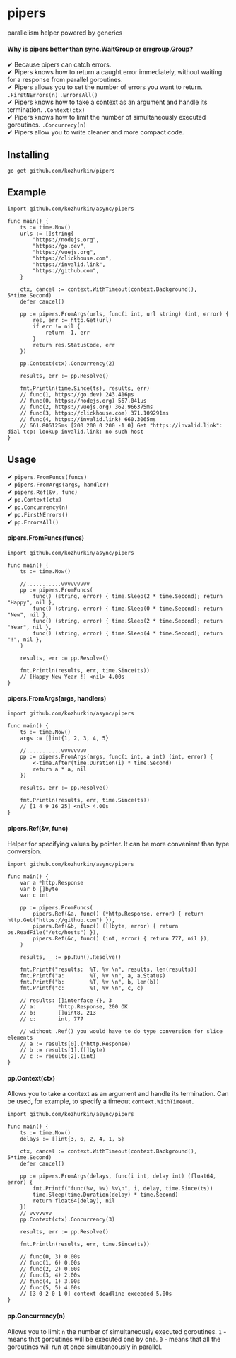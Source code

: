 # pipers

parallelism helper powered by generics

#### Why is pipers better than sync.WaitGroup or errgroup.Group?
✔ Because pipers can catch errors.\
✔ Pipers knows how to return a caught error immediately, without waiting for a response from parallel goroutines.\
✔ Pipers allows you to set the number of errors you want to return. `.FirstNErrors(n)` `.ErrorsAll()`\
✔ Pipers knows how to take a context as an argument and handle its termination. `.Context(ctx)`\
✔ Pipers knows how to limit the number of simultaneously executed goroutines. `.Concurrecy(n)`\
✔ Pipers allow you to write cleaner and more compact code.

Installing
----------

	go get github.com/kozhurkin/pipers

Example
-----

``` golang
import github.com/kozhurkin/async/pipers

func main() {
    ts := time.Now()
    urls := []string{
        "https://nodejs.org",
        "https://go.dev",
        "https://vuejs.org",
        "https://clickhouse.com",
        "https://invalid.link",
        "https://github.com",
    }

    ctx, cancel := context.WithTimeout(context.Background(), 5*time.Second)
    defer cancel()

    pp := pipers.FromArgs(urls, func(i int, url string) (int, error) {
        res, err := http.Get(url)
        if err != nil {
            return -1, err
        }
        return res.StatusCode, err
    })

    pp.Context(ctx).Concurrency(2)

    results, err := pp.Resolve()

    fmt.Println(time.Since(ts), results, err)
    // func(1, https://go.dev) 243.416µs
    // func(0, https://nodejs.org) 567.041µs
    // func(2, https://vuejs.org) 362.966375ms
    // func(3, https://clickhouse.com) 371.109291ms
    // func(4, https://invalid.link) 660.3065ms
    // 661.806125ms [200 200 0 200 -1 0] Get "https://invalid.link": dial tcp: lookup invalid.link: no such host
}
```

Usage
-----

✔ `pipers.FromFuncs(funcs)`\
✔ `pipers.FromArgs(args, handler)`\
✔ `pipers.Ref(&v, func)`\
✔ `pp.Context(ctx)`\
✔ `pp.Concurrency(n)`\
✔ `pp.FirstNErrors()`\
✔ `pp.ErrorsAll()`

#### pipers.FromFuncs(funcs)
``` golang
import github.com/kozhurkin/async/pipers

func main() {
    ts := time.Now()

    //...........vvvvvvvvv
    pp := pipers.FromFuncs(
        func() (string, error) { time.Sleep(2 * time.Second); return "Happy", nil },
        func() (string, error) { time.Sleep(0 * time.Second); return "New", nil },
        func() (string, error) { time.Sleep(2 * time.Second); return "Year", nil },
        func() (string, error) { time.Sleep(4 * time.Second); return "!", nil },
    )

    results, err := pp.Resolve()

    fmt.Println(results, err, time.Since(ts))
    // [Happy New Year !] <nil> 4.00s
}
```

#### pipers.FromArgs(args, handlers)
``` golang
import github.com/kozhurkin/async/pipers

func main() {
    ts := time.Now()
    args := []int{1, 2, 3, 4, 5}

    //...........vvvvvvvv
    pp := pipers.FromArgs(args, func(i int, a int) (int, error) {
        <-time.After(time.Duration(i) * time.Second)
        return a * a, nil
    })

    results, err := pp.Resolve()

    fmt.Println(results, err, time.Since(ts))
    // [1 4 9 16 25] <nil> 4.00s
}
```

#### pipers.Ref(&v, func)
Helper for specifying values by pointer. It can be more convenient than type conversion.
``` golang
import github.com/kozhurkin/async/pipers

func main() {
    var a *http.Response
    var b []byte
    var c int

    pp := pipers.FromFuncs(
        pipers.Ref(&a, func() (*http.Response, error) { return http.Get("https://github.com") }),
        pipers.Ref(&b, func() ([]byte, error) { return os.ReadFile("/etc/hosts") }),
        pipers.Ref(&c, func() (int, error) { return 777, nil }),
    )

    results, _ := pp.Run().Resolve()

    fmt.Printf("results:  %T, %v \n", results, len(results))
    fmt.Printf("a:        %T, %v \n", a, a.Status)
    fmt.Printf("b:        %T, %v \n", b, len(b))
    fmt.Printf("c:        %T, %v \n", c, c)

    // results: []interface {}, 3
    // a:       *http.Response, 200 OK
    // b:       []uint8, 213
    // c:       int, 777

    // without .Ref() you would have to do type conversion for slice elements
    // a := results[0].(*http.Response)
    // b := results[1].([]byte)
    // c := results[2].(int)
}
```

#### pp.Context(ctx)
Allows you to take a context as an argument and handle its termination. Сan be used, for example, to specify a timeout `context.WithTimeout`.

``` golang
import github.com/kozhurkin/async/pipers

func main() {
    ts := time.Now()
    delays := []int{3, 6, 2, 4, 1, 5}

    ctx, cancel := context.WithTimeout(context.Background(), 5*time.Second)
    defer cancel()

    pp := pipers.FromArgs(delays, func(i int, delay int) (float64, error) {
        fmt.Printf("func(%v, %v) %v\n", i, delay, time.Since(ts))
        time.Sleep(time.Duration(delay) * time.Second)
        return float64(delay), nil
    })
    // vvvvvvv
    pp.Context(ctx).Concurrency(3)

    results, err := pp.Resolve()

    fmt.Println(results, err, time.Since(ts))

    // func(0, 3) 0.00s
    // func(1, 6) 0.00s
    // func(2, 2) 0.00s
    // func(3, 4) 2.00s
    // func(4, 1) 3.00s
    // func(5, 5) 4.00s
    // [3 0 2 0 1 0] context deadline exceeded 5.00s
}
```
#### pp.Concurrency(n)

Allows you to limit `n` the number of simultaneously executed goroutines.
`1` - means that goroutines will be executed one by one. `0` - means that all the goroutines will run at once simultaneously in parallel.
``` golang

```
